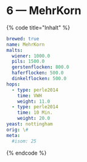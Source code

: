 # 6 — MehrKorn

{% code title="Inhalt" %}
```yaml
brewed: true
name: MehrKorn
malts:
  wiener: 1000.0
  pils: 1500.0
  gerstenflocken: 800.0
  haferflocken: 500.0
  dinkelflocken: 500.0
hops:
  - type: perle2014
    time: VWH
    weight: 11.0
  - type: perle2014
    time: 10 Min.
    weight: 20.0
yeast: nottingham
orig: \#
meta:
  #isom: 25
```
{% endcode %}

